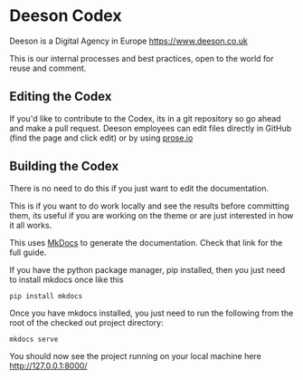 # Deeson Codex

Deeson is a Digital Agency in Europe https://www.deeson.co.uk

This is our internal processes and best practices, open to the world
for reuse and comment.

## Editing the Codex

If you'd like to contribute to the Codex, its in a git repository so
go ahead and make a pull request. Deeson employees can edit files
directly in GitHub (find the page and click edit) or by using
[prose.io](https://prose.io)

## Building the Codex

There is no need to do this if you just want to edit the documentation.

This is if you want to do work locally and see the results before
committing them, its useful if you are working on the theme or are
just interested in how it all works.

This uses [MkDocs](https://mkdocs.readthedocs.io) to generate the
documentation. Check that link for the full guide.

If you have the python package manager, pip installed, then you just
need to install mkdocs once like this

    pip install mkdocs

Once you have mkdocs installed, you just need to run the following
from the root of the checked out project directory:

    mkdocs serve
    
You should now see the project running on your local machine here
http://127.0.0.1:8000/
